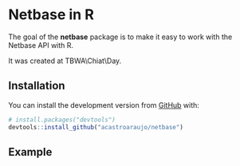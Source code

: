 
<!-- README.md is generated from README.Rmd. Please edit that file -->

# Netbase in R

<!-- badges: start -->

<!-- badges: end -->

The goal of the **netbase** package is to make it easy to work with the
Netbase API with R.

It was created at TBWA\\Chiat\\Day.

## Installation

You can install the development version from
[GitHub](https://github.com/) with:

``` r
# install.packages("devtools")
devtools::install_github("acastroaraujo/netbase")
```

## Example
